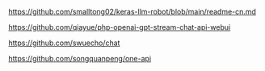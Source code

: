 https://github.com/smalltong02/keras-llm-robot/blob/main/readme-cn.md

https://github.com/qiayue/php-openai-gpt-stream-chat-api-webui

https://github.com/swuecho/chat

https://github.com/songquanpeng/one-api
